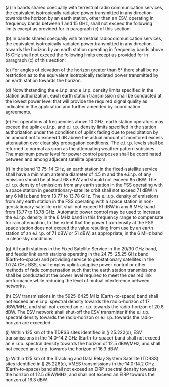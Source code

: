 (a) In bands shared coequally with terrestrial radio communication services, the equivalent isotropically radiated power transmitted in any direction towards the horizon by an earth station, other than an ESV, operating in frequency bands between 1 and 15 GHz, shall not exceed the following limits except as provided for in paragraph (c) of this section:
              

(b) In bands shared coequally with terrestrial radiocommunication services, the equivalent isotropically radiated power transmitted in any direction towards the horizon by an earth station operating in frequency bands above 15 GHz shall not exceed the following limits except as provided for in paragraph (c) of this section:
              

(c) For angles of elevation of the horizon greater than 5° there shall be no restriction as to the equivalent isotropically radiated power transmitted by an earth station towards the horizon.

(d) Notwithstanding the e.i.r.p. and e.i.r.p. density limits specified in the station authorization, each earth station transmission shall be conducted at the lowest power level that will provide the required signal quality as indicated in the application and further amended by coordination agreements.

(e) For operations at frequencies above 10 GHz, earth station operators may exceed the uplink e.i.r.p. and e.i.r.p. density limits specified in the station authorization under the conditions of uplink fading due to precipitation by an amount not to exceed 1 dB above the actual amount of monitored excess attenuation over clear sky propagation conditions. The e.i.r.p. levels shall be returned to normal as soon as the attenuating weather pattern subsides. The maximum power level for power control purposes shall be coordinated between and among adjacent satellite operators.

(f) In the band 13.75-14 GHz, an earth station in the fixed-satellite service shall have a minimum antenna diameter of 4.5 m and the e.i.r.p. of any emission should be at least 68 dBW and should not exceed 85 dBW. The e.i.r.p. density of emissions from any earth station in the FSS operating with a space station in geostationary-satellite orbit shall not exceed 71 dBW in any 6 MHz band from 13.77 to 13.78 GHz. The e.i.r.p. density of emissions from any earth station in the FSS operating with a space station in non-geostationary-satellite orbit shall not exceed 51 dBW in any 6 MHz band from 13.77 to 13.78 GHz. Automatic power control may be used to increase the e.i.r.p. density in the 6 MHz band in this frequency range to compensate for rain attenuation, to the extent that the power flux-density at the FSS space station does not exceed the value resulting from use by an earth station of an e.i.r.p. of 71 dBW or 51 dBW, as appropriate, in the 6 MHz band in clear-sky conditions.

(g) All earth stations in the Fixed Satellite Service in the 20/30 GHz band, and feeder link earth stations operating in the 24.75-25.25 GHz band (Earth-to-space) and providing service to geostationary satellites in the 17/24 GHz BSS, shall employ uplink adaptive power control or other methods of fade compensation such that the earth station transmissions shall be conducted at the power level required to meet the desired link performance while reducing the level of mutual interference between networks.

(h) ESV transmissions in the 5925-6425 MHz (Earth-to-space) band shall not exceed an e.i.r.p. spectral density towards the radio-horizon of 17 dBW/MHz, and shall not exceed an e.i.r.p. towards the radio-horizon of 20.8 dBW. The ESV network shall shut-off the ESV transmitter if the e.i.r.p. spectral density towards the radio-horizon or e.i.r.p. towards the radio-horizon are exceeded.

(i) Within 125 km of the TDRSS sites identified in § 25.222(d), ESV transmissions in the 14.0-14.2 GHz (Earth-to-space) band shall not exceed an e.i.r.p. spectral density towards the horizon of 12.5 dBW/MHz, and shall not exceed an e.i.r.p. towards the horizon of 16.3 dBW.

(j) Within 125 km of the Tracking and Data Relay System Satellite (TDRSS) sites identified in § 25.226(c), VMES transmissions in the 14.0-14.2 GHz (Earth-to-space) band shall not exceed an EIRP spectral density towards the horizon of 12.5 dBW/MHz, and shall not exceed an EIRP towards the horizon of 16.3 dBW.

